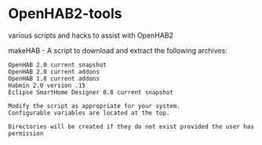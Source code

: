 # OpenHAB2-tools
various scripts and hacks to assist with OpenHAB2

makeHAB - A script to download and extract the following archives:  

	OpenHAB 2.0 current snapshot
	OpenHAB 2.0 current addons
	OpenHAB 1.8 current addons
	Habmin 2.0 version .15
	Eclipse SmartHome Designer 0.8 current snapshot

	Modify the script as appropriate for your system.
	Configurable variables are located at the top.

	Directories will be created if they do not exist provided the user has permission

